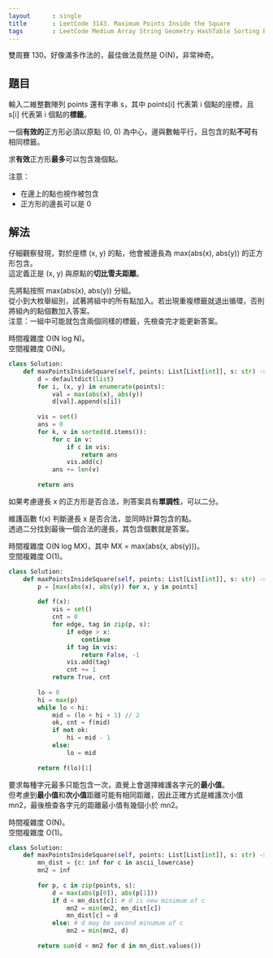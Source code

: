 ```yaml
---
layout      : single
title       : LeetCode 3143. Maximum Points Inside the Square
tags        : LeetCode Medium Array String Geometry HashTable Sorting BinarySearch Greedy
---
```

雙周賽 130。好像滿多作法的，最佳做法竟然是 O(N)，非常神奇。  

## 題目

輸入二維整數陣列 points 還有字串 s，其中 points[i] 代表第 i 個點的座標，且 s[i] 代表第 i 個點的**標籤**。  

一個**有效的**正方形必須以原點 (0, 0) 為中心，邊與數軸平行，且包含的點**不可**有相同標籤。  

求**有效**正方形**最多**可以包含幾個點。  

注意：  

- 在邊上的點也視作被包含  
- 正方形的邊長可以是 0  

## 解法

仔細觀察發現，對於座標 (x, y) 的點，他會被邊長為 max(abs(x), abs(y)) 的正方形包含。  
這定義正是 (x, y) 與原點的**切比雪夫距離**。  

先將點按照 max(abs(x), abs(y)) 分組。  
從小到大枚舉組別，試著將組中的所有點加入。若出現重複標籤就退出循環，否則將組內的點個數加入答案。  
注意：一組中可能就包含兩個同樣的標籤，先檢查完才能更新答案。  

時間複雜度 O(N log N)。  
空間複雜度 O(N)。  

```python
class Solution:
    def maxPointsInsideSquare(self, points: List[List[int]], s: str) -> int:
        d = defaultdict(list)
        for i, (x, y) in enumerate(points):
            val = max(abs(x), abs(y))
            d[val].append(s[i])
            
        vis = set()
        ans = 0
        for k, v in sorted(d.items()):
            for c in v:
                if c in vis:
                    return ans
                vis.add(c)
            ans += len(v)
        
        return ans
```

如果考慮邊長 x 的正方形是否合法，則答案具有**單調性**，可以二分。  

維護函數 f(x) 判斷邊長 x 是否合法，並同時計算包含的點。  
透過二分找到最後一個合法的邊長，其包含個數就是答案。  

時間複雜度 O(N log MX)，其中 MX = max(abs(x, abs(y)))。  
空間複雜度 O(1)。  

```python
class Solution:
    def maxPointsInsideSquare(self, points: List[List[int]], s: str) -> int:
        p = [max(abs(x), abs(y)) for x, y in points]
        
        def f(x):
            vis = set()
            cnt = 0
            for edge, tag in zip(p, s):
                if edge > x:
                    continue
                if tag in vis:
                    return False, -1
                vis.add(tag)
                cnt += 1
            return True, cnt
        
        lo = 0
        hi = max(p)
        while lo < hi:
            mid = (lo + hi + 1) // 2
            ok, cnt = f(mid)
            if not ok:
                hi = mid - 1
            else:
                lo = mid
            
        return f(lo)[1]
```

要求每種字元最多只能包含一次，直覺上會選擇維護各字元的**最小值**。  
但考慮到**最小值**和**次小值**距離可能有相同距離，因此正確方式是維護次小值 mn2，最後檢查各字元的距離最小值有幾個小於 mn2。  

時間複雜度 O(N)。  
空間複雜度 O(1)。  

```python
class Solution:
    def maxPointsInsideSquare(self, points: List[List[int]], s: str) -> int:
        mn_dist = {c: inf for c in ascii_lowercase}
        mn2 = inf
        
        for p, c in zip(points, s):
            d = max(abs(p[0]), abs(p[1]))
            if d < mn_dist[c]: # d is new minimum of c
                mn2 = min(mn2, mn_dist[c])
                mn_dist[c] = d
            else: # d may be second minumum of c 
                mn2 = min(mn2, d)
        
        return sum(d < mn2 for d in mn_dist.values())
```
